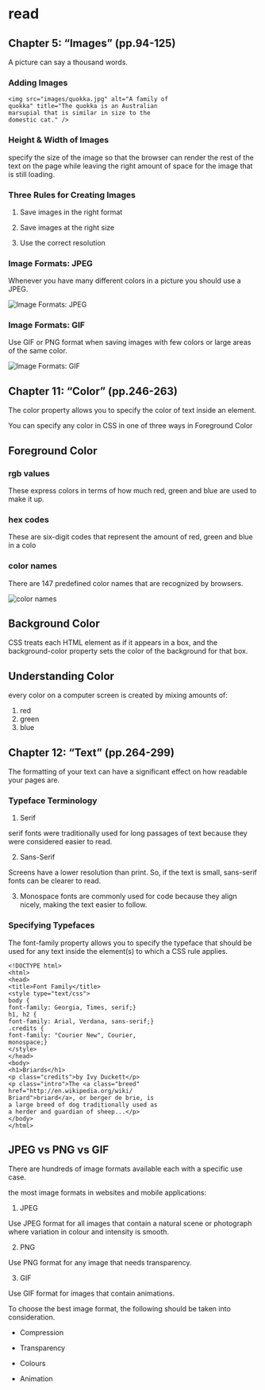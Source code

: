 # read

## Chapter 5: “Images” (pp.94-125)

A picture can say a thousand words.

### Adding Images

```
<img src="images/quokka.jpg" alt="A family of
quokka" title="The quokka is an Australian
marsupial that is similar in size to the
domestic cat." />
```

### Height & Width of Images

specify the size of the image
so that the browser can render
the rest of the text on the page
while leaving the right amount of
space for the image that is still
loading.

### Three Rules for Creating Images

1. Save images in
the right format

2. Save images at
the right size

3. Use the correct
resolution

### Image Formats: JPEG

Whenever you have many different
colors in a picture you should use a JPEG.

![Image Formats: JPEG](https://encrypted-tbn0.gstatic.com/images?q=tbn:ANd9GcRb8r_XDS58Xp1xQOkDs2EtAzKx3CSWqz8xEA&usqp=CAU)

### Image Formats: GIF

Use GIF or PNG format
when saving images
with few colors or large
areas of the same color.

![Image Formats: GIF](https://upload.wikimedia.org/wikipedia/commons/a/aa/SmallFullColourGIF.gif)

## Chapter 11: “Color” (pp.246-263)

The color property allows you
to specify the color of text inside
an element.

You can specify any
color in CSS in one of three ways in Foreground Color

## Foreground Color

### rgb values

 These express colors in terms
of how much red, green and
blue are used to make it up.

### hex codes

These are six-digit codes that
represent the amount of red,
green and blue in a colo

### color names

There are 147 predefined color
names that are recognized
by browsers.

![color names](https://99designs-blog.imgix.net/blog/wp-content/uploads/2018/02/COLOR-MEANINGS.jpg?auto=format&q=60&w=1860&h=1395&fit=crop&crop=faces)

## Background Color

CSS treats each HTML element
as if it appears in a box, and the
background-color property
sets the color of the background
for that box.

## Understanding Color

every color on a computer screen is created by mixing amounts of:

1. red
2. green
3. blue

## Chapter 12: “Text” (pp.264-299)

The formatting of your text can have a significant effect
on how readable your pages are.

### Typeface Terminology

1. Serif

serif fonts were
traditionally used for long
passages of text because they
were considered easier to read.

2. Sans-Serif

Screens have a lower resolution
than print. So, if the text is small,
sans-serif fonts can be clearer
to read.

3. Monospace fonts are commonly
used for code because they align
nicely, making the text easier to
follow.

### Specifying Typefaces

The font-family property
allows you to specify the
typeface that should be used for
any text inside the element(s) to
which a CSS rule applies.

```
<!DOCTYPE html>
<html>
<head>
<title>Font Family</title>
<style type="text/css">
body {
font-family: Georgia, Times, serif;}
h1, h2 {
font-family: Arial, Verdana, sans-serif;}
.credits {
font-family: "Courier New", Courier,
monospace;}
</style>
</head>
<body>
<h1>Briards</h1>
<p class="credits">by Ivy Duckett</p>
<p class="intro">The <a class="breed"
href="http://en.wikipedia.org/wiki/
Briard">briard</a>, or berger de brie, is
a large breed of dog traditionally used as
a herder and guardian of sheep...</p>
</body>
</html>
```

## JPEG vs PNG vs GIF

There are hundreds of image formats available each with a specific use case.

the most image formats in websites and mobile applications:
1. JPEG

Use JPEG format for all images that contain a natural scene or photograph where variation in colour and intensity is smooth.

2. PNG

Use PNG format for any image that needs transparency.

3. GIF

Use GIF format for images that contain animations.

To choose the best image format, the following should be taken into consideration.

* Compression

* Transparency

* Colours

* Animation

